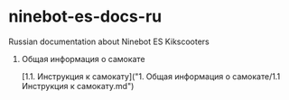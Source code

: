 # ninebot-es-docs-ru
Russian documentation about Ninebot ES Kikscooters
1. Общая информация о самокате

	[1.1. Инструкция к самокату]("1. Общая информация о самокате/1.1 Инструкция к самокату.md")